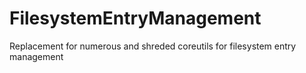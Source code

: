 # FilesystemEntryManagement
Replacement for numerous and shreded coreutils for filesystem entry management
